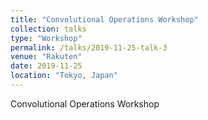 ```yaml
---
title: "Convolutional Operations Workshop"
collection: talks
type: "Workshop"
permalink: /talks/2019-11-25-talk-3
venue: "Rakuten"
date: 2019-11-25
location: "Tokyo, Japan"
---
```


Convolutional Operations Workshop
